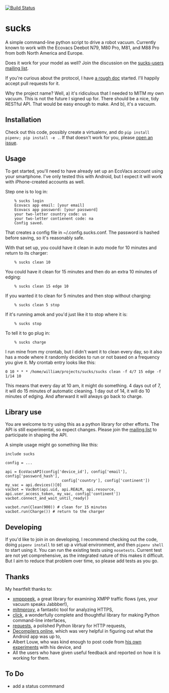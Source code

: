 [![Build Status](https://travis-ci.org/wpietri/sucks.svg?branch=master)](https://travis-ci.org/wpietri/sucks)

sucks
=====

A simple command-line python script to drive a robot vacuum. Currently
known to work with the Ecovacs Deebot N79, M80 Pro, M81, and M88
Pro from both North America and Europe.

Does it work for your model as well? Join the discussion on the
[sucks-users mailing
list](https://groups.google.com/forum/#!forum/sucks-users).

If you're curious about the protocol, I have [a rough doc](protocol.md)
started. I'll happily accept pull requests for it.

Why the project name? Well, a) it's ridiculous that I needed to MITM
my own vacuum.  This is not the future I signed up for. There should
be a nice, tidy RESTful API. That would be easy enough to make. And b),
it's a vacuum.

## Installation

Check out this code, possibly create a virtualenv, and do
`pip install pipenv; pip install -e .`. If that doesn't work for
you, please [open an issue](https://github.com/wpietri/sucks/issues).

## Usage

To get started, you'll need to have already set up an EcoVacs account
using your smartphone. I've only tested this with Android, but I expect
it will work with iPhone-created accounts as well.

Step one is to log in:
```
    % sucks login
    Ecovacs app email: [your email]
    Ecovacs app password: [your password]
    your two-letter country code: us
    your two-letter contienent code: na
    Config saved.
```

That creates a config file in ~/.config.sucks.conf. The password is
hashed before saving, so it's reasonably safe.

With that set up, you could have it clean in auto mode for 10 minutes
and return to its charger:

```
    % sucks clean 10
```

You could have it clean for 15 minutes and then do an extra 10 minutes
of edging:

```
    % sucks clean 15 edge 10
```

If you wanted it to clean for 5 minutes and then stop without charging:

```
    % sucks clean 5 stop
```

If it's running amok and you'd just like it to stop where it is:

```
    % sucks stop
```

To tell it to go plug in:

```
    % sucks charge
```

I run mine from my crontab, but I didn't want it to clean every day,
so it also has a mode where it randomly decides to run or not based on
a frequency you give it. My crontab entry looks like this:

```
0 10 * * * /home/william/projects/sucks/sucks clean -f 4/7 15 edge -f 1/14 10
```

This means that every day at 10 am, it might do something. 4 days out
of 7, it will do 15 minutes of automatic cleaning. 1 day out of 14,
it will do 10 minutes of edging. And afterward it will always go back to
charge.

## Library use

You are welcome to try using this as a python library for other efforts. The
API is still experimental, so expect changes. Please join the [mailing
list](https://groups.google.com/forum/#!forum/sucks-users) to participate in
shaping the API.

A simple usage might go something like this:

```
include sucks

config = ...

api = EcoVacsAPI(config['device_id'], config['email'], config['password_hash'],
                         config['country'], config['continent'])
my_vac = api.devices()[0]
vacbot = VacBot(api.uid, api.REALM, api.resource, api.user_access_token, my_vac, config['continent'])
vacbot.connect_and_wait_until_ready()

vacbot.run(Clean(900)) # clean for 15 minutes
vacbot.run(Charge()) # return to the charger
```

## Developing

If you'd like to join in on developing, I recommend checking out the code,
doing `pipenv install` to set up a virtual environment, and then `pipenv shell`
to start using it. You can run the existing tests using `nosetests`. Current
test are not yet comprehensive, as the integrated nature of this makes it difficult.
But I aim to reduce that problem over time, so please add tests as you go.


## Thanks

My heartfelt thanks to:

* [xmpppeek](https://www.beneaththewaves.net/Software/XMPPPeek.html),
a great library for examining XMPP traffic flows (yes, your vacuum
speaks Jabbber!),
* [mitmproxy](https://mitmproxy.org/), a fantastic tool for analyzing HTTPS,
* [click](http://click.pocoo.org/), a wonderfully complete and thoughtful
library for making Python command-line interfaces,
* [requests](http://docs.python-requests.org/en/master/), a polished Python
library for HTTP requests,
* [Decompilers online](http://www.javadecompilers.com/apk), which was
very helpful in figuring out what the Android app was up to,
* Albert Louw, who was kind enough to post code from [his own
experiments](https://community.smartthings.com/t/ecovacs-deebot-n79/93410/33)
with his device, and
* All the users who have given useful feedback and reported on how it is
working for them.





## To Do

* add a status commmand
